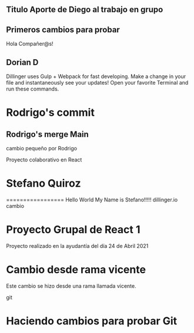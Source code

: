 ## Titulo Aporte de Diego al trabajo en grupo

Primeros cambios para probar
---------------------------------------------
Hola Compañer@s!

## Dorian D

Dillinger uses Gulp + Webpack for fast developing.
Make a change in your file and instantaneously see your updates!
Open your favorite Terminal and run these commands.

# Rodrigo's commit 
## Rodrigo's merge Main 

cambio pequeño por Rodrigo

Proyecto colaborativo en React
# Stefano Quiroz
=================
Hello World My Name is Stefano!!!!!
dillinger.io
cambio
# Proyecto Grupal de React 1

Proyecto realizado en la ayudantía del día 24 de Abril 2021


# Cambio desde rama vicente

Este cambio se hizo desde una rama llamada vicente.

git

# Haciendo cambios para probar Git 
